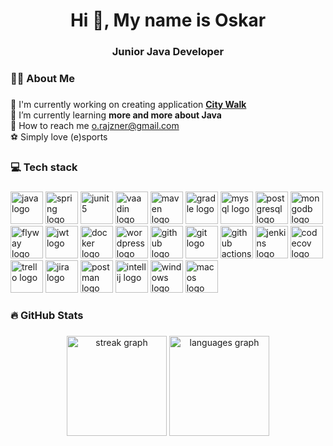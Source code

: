 <h1 align="center">Hi 👋, My name is Oskar</h1>
<h3 align="center">Junior Java Developer</h3>

###

### 👩‍💻  About Me

###

🔭 I'm currently working on creating application [**City Walk**](https://github.com/viepovsky/City-Weather-App)<br>
🌱 I’m currently learning **more and more about Java**<br>
📧 How to reach me o.rajzner@gmail.com<br>
⚽ Simply love (e)sports

###


### 💻 Tech stack

###

<div align="left">
  <img src="https://cdn.jsdelivr.net/gh/devicons/devicon/icons/java/java-original.svg" height="52" width="52" alt="java logo" title="Java"  />
  <img src="https://cdn.jsdelivr.net/gh/devicons/devicon/icons/spring/spring-original.svg" height="52" width="52" alt="spring logo"  title="Spring"  />
  <img src="https://junit.org/junit5/assets/img/junit5-logo.png" height="52" width="52" alt="junit5"  title="JUnit5"  />
  <img src="https://avatars.githubusercontent.com/u/1171922?v=4" height="52" width="52" alt="vaadin logo"  title="Vaadin"  />
  <img src="https://www.svgrepo.com/show/373829/maven.svg" height="52" width="52" alt="maven logo"  title="Maven"  />
  <img src="https://gradle.org/images/gradle-knowledge-graph-logo.png?20170228" height="52" width="52" alt="gradle logo"  title="Gradle"  />
  <img src="https://cdn.jsdelivr.net/gh/devicons/devicon/icons/mysql/mysql-original.svg" height="52" width="52" alt="mysql logo"  title="MySQL"  />
  <img src="https://cdn.icon-icons.com/icons2/2415/PNG/512/postgresql_plain_wordmark_logo_icon_146390.png" height="52" width="52" alt="postgresql logo"  title="PostgreSQL"  />
  <img src="https://static-00.iconduck.com/assets.00/mongodb-icon-512x512-mhzq0108.png" height="52" width="52" alt="mongodb logo"  title="MongoDB"  />
  <img src="https://flywaydb.org/wp-content/uploads/2020/12/cropped-favicon.png" height="52" width="52" alt="flyway logo"  title="Flyway"  />
  <img src="https://img.icons8.com/color/512/java-web-token.png" height="52" width="52" alt="jwt logo"  title="JWT"  />
  <img src="https://www.docker.com/wp-content/uploads/2022/03/vertical-logo-monochromatic.png" height="52" width="52" alt="docker logo"  title="Docker"  />
  <img src="https://cdn.jsdelivr.net/gh/devicons/devicon/icons/wordpress/wordpress-original.svg" height="52" width="52" alt="wordpress logo"  title="WordPress"  />
  <img src="https://cdn.jsdelivr.net/gh/devicons/devicon/icons/github/github-original.svg" height="52" width="52" alt="github logo"  title="GitHub"  />
  <img src="https://cdn.jsdelivr.net/gh/devicons/devicon/icons/git/git-original.svg" height="52" width="52" alt="git logo"  title="Git"  />
  <img src="https://avatars.githubusercontent.com/u/44036562?s=280&v=4" height="52" width="52" alt="github actions logo"  title="Github actions"  />
  <img src="https://cdn.icon-icons.com/icons2/2107/PNG/512/file_type_jenkins_icon_130515.png" height="52" width="52" alt="jenkins logo"  title="Jenkins"  />
  <img src="https://avatars.githubusercontent.com/u/8226205?s=280&v=4" height="52" width="52" alt="codecov logo"  title="Codecov"  />
  <img src="https://cdn.jsdelivr.net/gh/devicons/devicon/icons/trello/trello-plain.svg" height="52" width="52" alt="trello logo"  title="Trello"  />
  <img src="https://cdn.jsdelivr.net/gh/devicons/devicon/icons/jira/jira-original.svg" height="52" width="52" alt="jira logo"  title="Jira"  />
  <img src="https://www.svgrepo.com/show/354202/postman-icon.svg" height="52" width="52" alt="postman logo"  title="Postman"  />
  <img src="https://upload.wikimedia.org/wikipedia/commons/thumb/9/9c/IntelliJ_IDEA_Icon.svg/2048px-IntelliJ_IDEA_Icon.svg.png" height="52" width="52" alt="intellij logo"  title="IntelliJ IDEA"  />
  <img src="https://cdn.jsdelivr.net/gh/devicons/devicon/icons/windows8/windows8-original.svg" height="52" width="52" alt="windows logo"  title="Windows"  />
  <img src="https://cdn-icons-png.flaticon.com/512/2/2235.png" height="52" width="52" alt="macos logo"  title="MacOS"  />
</div>

###

### 🔥 GitHub Stats

###

<div align="center">
  <img src="https://streak-stats.demolab.com?user=viepovsky&theme=dracula&hide_border=true" height="160" alt="streak graph"  />
  <img src="https://github-readme-stats-sigma-five.vercel.app/api/top-langs/?username=viepovsky&theme=dracula&hide_border=true&include_all_commits=false&count_private=false&layout=compact" height="160" alt="languages graph"  />
</div>
